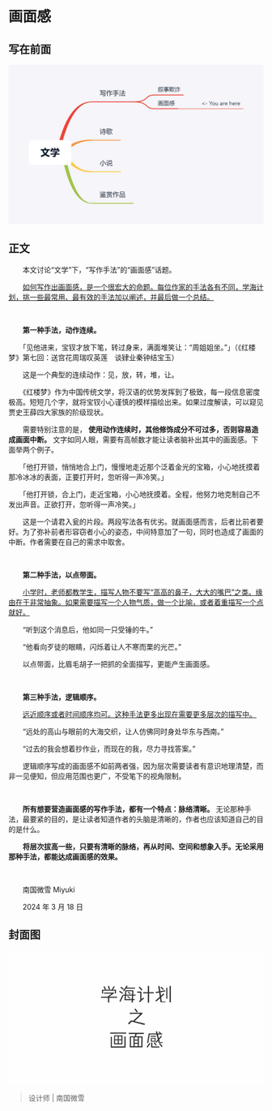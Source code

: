# 画面感

## 写在前面

![](https://raw.githubusercontent.com/TinySnow/GithubImageHosting/main/blog/patchouli-project/literature/画面感.png)

## 正文

　　本文讨论“文学”下，“写作手法”的“画面感”话题。

　　<u>如何写作出画面感，是一个很宏大的命题。每位作家的手法各有不同，学海计划，挑一些最常用、最有效的手法加以阐述，并最后做一个总结。</u>

<br />

　　**第一种手法，动作连续。**

　　「见他进来，宝钗才放下笔，转过身来，满面堆笑让：“周姐姐坐。”」（《红楼梦》第七回：送宫花周瑞叹英莲　谈肄业秦钟结宝玉）

　　这是一个典型的连续动作：见，放，转，堆，让。

　　《红楼梦》作为中国传统文学，将汉语的优势发挥到了极致，每一段信息密度极高。短短几个字，就将宝钗小心谨慎的模样描绘出来。如果过度解读，可以窥见贾史王薛四大家族的阶级现状。

　　需要特别注意的是， **使用动作连续时，其他修饰成分不可过多，否则容易造成画面中断。** 文字如同人眼，需要有高帧数才能让读者脑补出其中的画面感。下面举两个例子。

　　「他打开锁，悄悄地合上门，慢慢地走近那个泛着金光的宝箱，小心地抚摸着那冷冰冰的表面，正要打开时，忽听得一声冷笑。」

　　「他打开锁，合上门，走近宝箱，小心地抚摸着。全程，他努力地克制自己不发出声音。正欲打开，忽听得一声冷笑。」

　　这是一个请君入瓮的片段。两段写法各有优劣。就画面感而言，后者比前者要好。为了弥补前者形容窃者小心的姿态，中间特意加了一句，同时也造成了画面的中断。作者需要在自己的需求中取舍。

<br />

　　**第二种手法，以点带面。**

　　<u>小学时，老师都教学生，描写人物不要写“高高的鼻子，大大的嘴巴”之类。缘由在于非常抽象。如果需要描写一个人物气质，做一个比喻，或者着重描写一个点就好。</u>

　　“听到这个消息后，他如同一只受锤的牛。”

　　“他看向歹徒的眼睛，闪烁着让人不寒而栗的光芒。”

　　以点带面，比眉毛胡子一把抓的全面描写，更能产生画面感。

<br />

　　**第三种手法，逻辑顺序。**

　　<u>远近顺序或者时间顺序均可。这种手法更多出现在需要更多层次的描写中。</u>

　　“远处的高山与眼前的大海交织，让人仿佛同时身处华东与西南。”

　　“过去的我会想着抄作业，而现在的我，尽力寻找答案。”

　　逻辑顺序写成的画面感不如前两者强，因为层次需要读者有意识地理清楚，而非一见便知，但应用范围也更广，不受笔下的视角限制。

<br />

　　**所有想要营造画面感的写作手法，都有一个特点：脉络清晰。** 无论那种手法，最要紧的目的，是让读者知道作者的头脑是清晰的，作者也应该知道自己的目的是什么。

　　**将层次拔高一些，只要有清晰的脉络，再从时间、空间和想象入手。无论采用那种手法，都能达成画面感的效果。**

<br />

　　南国微雪 Miyuki

　　2024 年 3 月 18 日

## 封面图

![](https://raw.githubusercontent.com/TinySnow/GithubImageHosting/main/blog/patchouli-project/literature/画面感.jpg)

> 设计师 | 南国微雪